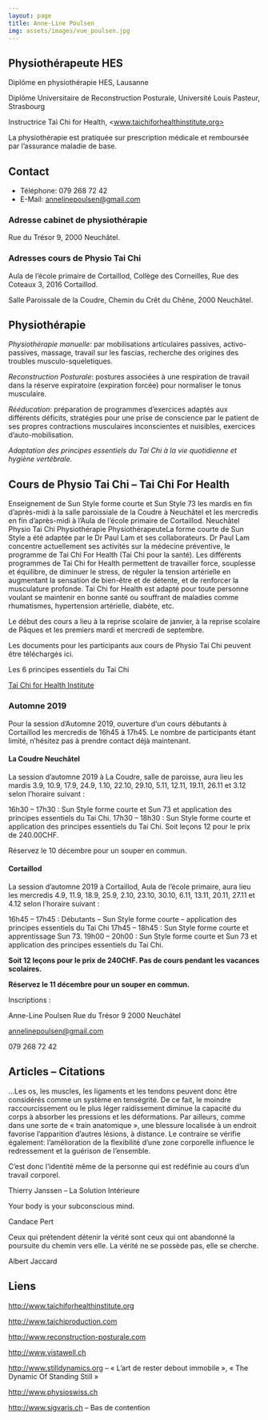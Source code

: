 ```yaml
---
layout: page
title: Anne-Line Poulsen
img: assets/images/vue_poulsen.jpg
---
```


## Physiothérapeute HES

Diplôme en physiothérapie HES, Lausanne

Diplôme Universitaire de Reconstruction Posturale, Université Louis Pasteur, Strasbourg

Instructrice Tai Chi for Health, <www.taichiforhealthinstitute.org>

La physiothérapie est pratiquée sur prescription médicale et remboursée par l’assurance maladie de base.

## Contact

* Téléphone: 079 268 72 42
* E-Mail: annelinepoulsen@gmail.com

### Adresse cabinet de physiothérapie

Rue du Trésor 9, 2000 Neuchâtel.

### Adresses cours de Physio Tai Chi

Aula de l’école primaire de Cortaillod, Collège des Corneilles, Rue des Coteaux 3, 2016 Cortaillod.

Salle Paroissale de la Coudre, Chemin du Crêt du Chêne, 2000 Neuchâtel.

## Physiothérapie

*Physiothérapie manuelle*: par mobilisations articulaires passives, activo-passives, massage, travail sur les fascias, recherche des origines des troubles musculo-squeletiques.

*Reconstruction Posturale*: postures associées à une respiration de travail dans la réserve expiratoire (expiration forcée) pour normaliser le tonus musculaire.

*Rééducation*: préparation de programmes d’exercices adaptés aux différents déficits, stratégies pour une prise de conscience par le patient de ses propres contractions musculaires inconscientes et nuisibles, exercices d’auto-mobilisation.

*Adaptation des principes essentiels du Tai Chi à la vie quotidienne et hygiène vertébrale.*

## Cours de Physio Tai Chi – Tai Chi For Health

Enseignement de Sun Style forme courte et Sun Style 73 les mardis en fin d’après-midi à la salle paroissiale de la Coudre à Neuchâtel et les mercredis en fin d’après-midi à l’Aula de l’école primaire de Cortaillod.
Neuchâtel Physio Tai Chi Physiothérapie PhysiothérapeuteLa forme courte de Sun Style a été adaptée par le Dr Paul Lam et ses collaborateurs. Dr Paul Lam concentre actuellement ses activités sur la médecine préventive, le programme de Tai Chi For Health (Tai Chi pour la santé). Les différents programmes de Tai Chi for Health permettent de travailler force, souplesse et équilibre, de diminuer le stress, de réguler la tension artérielle en augmentant la sensation de bien-être et de détente, et de renforcer la musculature profonde. Tai Chi for Health est adapté pour toute personne voulant se maintenir en bonne santé ou souffrant de maladies comme rhumatismes, hypertension artérielle, diabète, etc.

Le début des cours a lieu à la reprise scolaire de janvier, à la reprise scolaire de Pâques et les premiers mardi et mercredi de septembre.

Les documents pour les participants aux cours de Physio Tai Chi peuvent être téléchargés ici.

Les 6 principes essentiels du Tai Chi

[Tai Chi for Health Institute](https://taichiforhealthinstitute.org/instructors/instructor/?instructor_id=8289)

### Automne 2019

Pour la session d’Automne 2019, ouverture d’un cours débutants à Cortaillod les mercredis de 16h45 à 17h45. Le nombre de participants étant limité, n’hésitez pas à prendre contact déjà maintenant.

#### La Coudre Neuchâtel

La session d’automne 2019 à La Coudre, salle de paroisse, aura lieu les mardis 3.9, 10.9, 17.9, 24.9, 1.10, 22.10, 29.10, 5.11, 12.11, 19.11, 26.11 et 3.12 selon l’horaire suivant :

16h30 – 17h30 : Sun Style forme courte et Sun 73 et application des principes essentiels du Tai Chi.
17h30 – 18h30 : Sun Style forme courte et application des principes essentiels du Tai Chi.
Soit leçons 12 pour le prix de 240.00CHF.

Réservez le 10 décembre pour un souper en commun.

#### Cortaillod

La session d’automne 2019 à Cortaillod, Aula de l’école primaire, aura lieu les mercredis 4.9, 11.9, 18.9, 25.9, 2.10, 23.10, 30.10, 6.11, 13.11, 20.11, 27.11 et 4.12 selon l’horaire suivant :

16h45 – 17h45 : Débutants – Sun Style forme courte – application des principes essentiels du Tai Chi
17h45 – 18h45 : Sun Style forme courte et apprentissage Sun 73.
19h00 – 20h00 : Sun Style forme courte et Sun 73 et application des principes essentiels du Tai Chi.

__Soit 12 leçons pour le prix de 240CHF. Pas de cours pendant les vacances scolaires.__

__Réservez le 11 décembre pour un souper en commun.__

Inscriptions :

Anne-Line Poulsen
Rue du Trésor 9
2000 Neuchâtel

annelinepoulsen@gmail.com

079 268 72 42

## Articles – Citations

…Les os, les muscles, les ligaments et les tendons peuvent donc être considérés comme un système en tenségrité. De ce fait, le moindre raccourcissement ou le plus léger raidissement diminue la capacité du corps à absorber les pressions et les déformations. Par ailleurs, comme dans une sorte de « train anatomique », une blessure localisée à un endroit favorise l’apparition d’autres lésions, à distance. Le contraire se vérifie également: l’amélioration de la flexibilité d’une zone corporelle influence le redressement et la guérison de l’ensemble.

C’est donc l’identité même de la personne qui est redéfinie au cours d’un travail corporel.

Thierry Janssen – La Solution Intérieure

Your body is your subconscious mind.

Candace Pert

Ceux qui prétendent détenir la vérité sont ceux qui ont abandonné la poursuite du chemin vers elle. La vérité ne se possède pas, elle se cherche.

Albert Jaccard

## Liens

<http://www.taichiforhealthinstitute.org>

<http://www.taichiproduction.com>

<http://www.reconstruction-posturale.com>

<http://www.vistawell.ch>

<http://www.stilldynamics.org> – « L’art de rester debout immobile », « The Dynamic Of Standing Still »

<http://www.physioswiss.ch>

<http://www.sigvaris.ch> – Bas de contention
